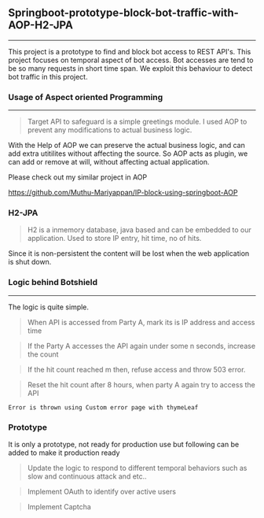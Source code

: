 ## Springboot-prototype-block-bot-traffic-with-AOP-H2-JPA
--------------------------------------------------------

This project is a prototype to find and block bot access to REST API's. This project focuses on temporal aspect of bot access.
Bot accesses are tend to be so many requests in short time span. We exploit this behaviour to detect bot traffic in this project.


### Usage of Aspect oriented Programming
-----------------------------------------
> Target API to safeguard is a simple greetings module. I used AOP to prevent any modifications to actual business logic.

With the Help of AOP we can preserve the actual business logic, and can add extra utitilites without affecting the source.
So AOP acts as plugin, we can add or remove at will, without affecting actual application.

Please check out my similar project in AOP

https://github.com/Muthu-Mariyappan/IP-block-using-springboot-AOP

### H2-JPA

> H2 is a inmemory database, java based and can be embedded to our application. Used to store IP entry, hit time, no of hits.

Since it is non-persistent the content will be lost when the web application is shut down.

### Logic behind Botshield
---------------------------
The logic is quite simple. 

> When API is accessed from Party A, mark its is IP address and access time

> If the Party A accesses the API again under some n seconds, increase the count

> If the hit count reached m then, refuse access and throw 503 error.

> Reset the hit count after 8 hours, when party A again try to access the API

	Error is thrown using Custom error page with thymeLeaf

### Prototype

It is only a prototype, not ready for production use but following can be added to make it production ready

> Update the logic to respond to different temporal behaviors such as slow and continuous attack and etc..

> Implement OAuth to identify over active users

> Implement Captcha
